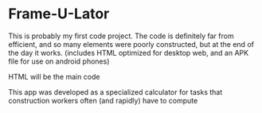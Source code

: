 # Frame-U-Lator
This is probably my first code project. The code is definitely far from efficient, and so many elements were poorly constructed, but at the end of the day it works. (includes HTML optimized for desktop web, and an APK file for use on android phones)

HTML will be the main code

This app was developed as a specialized calculator for tasks that construction workers often (and rapidly) have to compute

